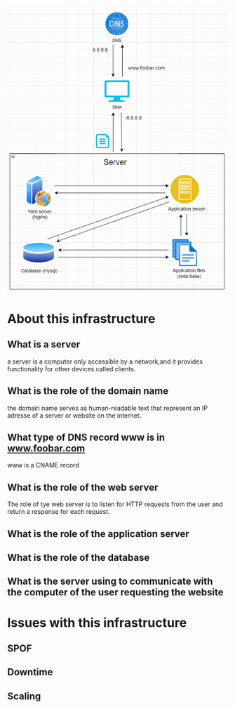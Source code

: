![simple web stack](0-simple_web_stack.PNG)
# About this infrastructure
## What is a server
a server is a computer only accessible by a network,and it provides functionality for other devices called clients.
## What is the role of the domain name
the domain name serves as human-readable text that represent an IP adresse of a server or website on the internet.
## What type of DNS record www is in www.foobar.com
www is a CNAME record
## What is the role of the web server
The role of tye web server is to listen for HTTP requests from the user and return a response for each request.
## What is the role of the application server

## What is the role of the database

## What is the server using to communicate with the computer of the user requesting the website

# Issues with this infrastructure

## SPOF
## Downtime
## Scaling
